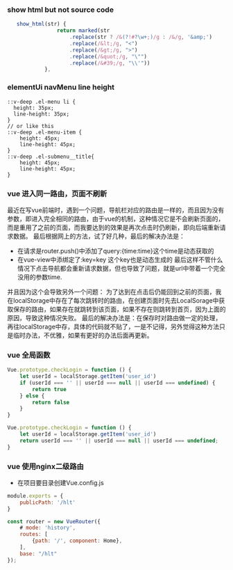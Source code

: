 ### show html but not source code
```js
   show_html(str) {
                return marked(str
                    .replace(str ? /&(?!#?\w+;)/g : /&/g, '&amp;')
                    .replace(/&lt;/g, "<")
                    .replace(/&gt;/g, ">")
                    .replace(/&quot;/g, "\"")
                    .replace(/&#39;/g, "\\'"))
            },
```

### elementUi navMenu line height
```vue
::v-deep .el-menu li {
  height: 35px;
  line-height: 35px;
}
// or like this
::v-deep .el-menu-item {
	height: 45px;
	line-height: 45px;
}
::v-deep .el-submenu__title{
	height: 45px;
	line-height: 45px;
}
```

### vue 进入同一路由，页面不刷新
最近在写vue前端时，遇到一个问题，导航栏对应的路由是一样的，而且因为没有参数，即进入完全相同的路由，由于vue的机制，这种情况它是不会刷新页面的，而是重用了之前的页面，而我要达到的效果是再次点击时仍刷新，即向后端重新请求数据。
最后根据网上的方法，试了好几种，最后的解决办法是：
- 在请求是router.push()中添加了query:{time:time}这个time是动态获取的
- 在vue-view中添绑定了:key=key 这个key也是动态生成的
最后这样不管什么情况下点击导航都会重新请求数据，但也导致了问题，就是url中带着一个完全没用的参数time.

并且因为这个会导致另外一个问题： 为了达到在点击后仍能回到之前的页面，我在localStorage中存在了每次跳转时的路由，在创建页面时先去LocalSorage中获取保存的路由，如果存在就跳转到该页面，如果不存在则跳转到首页，因为上面的原因，导致这种情况失败。
最后的解决办法是：在保存时对路由做一定的处理，再往localStorage中存，具体的代码就不贴了，一是不记得，另外觉得这种方法只是临时办法，不优雅，如果有更好的办法后面再更新。

### vue 全局函数

```js
Vue.prototype.checkLogin = function () {
    let userId = localStorage.getItem('user_id')
    if (userId === '' || userId === null || userId === undefined) {
        return true
    } else {
        return false
    }
}

Vue.prototype.checkLogin = function () {
    let userId = localStorage.getItem('user_id')
    return userId === '' || userId === null || userId === undefined;
}

```

### vue 使用nginx二级路由
- 在项目要目录创建Vue.config.js

```js
module.exports = {
    publicPath: '/hlt'
}

const router = new VueRouter({
    # mode: 'history',
    routes: [
        {path: '/', component: Home},
    ],
    base: "/hlt"
});
```